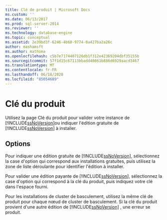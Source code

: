```yaml
---
title: Clé de produit | Microsoft Docs
ms.custom: ''
ms.date: 06/13/2017
ms.prod: sql-server-2014
ms.reviewer: ''
ms.technology: database-engine
ms.topic: conceptual
ms.assetid: 2e39bd3f-6246-4b60-9774-0a427ba2a26c
author: mashamsft
ms.author: mathoma
ms.openlocfilehash: c5b7e7174407126db1f312e42369204dbf35155b
ms.sourcegitcommit: 57f1d15c67113bbadd40861b886d6929aacd3467
ms.translationtype: MT
ms.contentlocale: fr-FR
ms.lasthandoff: 06/18/2020
ms.locfileid: "85054689"
---
```

# <a name="product-key"></a>Clé du produit
  Utilisez la page Clé du produit pour valider votre instance de [!INCLUDE[ssNoVersion](../../includes/ssnoversion-md.md)]ou indiquer l'édition gratuite de [!INCLUDE[ssNoVersion](../../includes/ssnoversion-md.md)] à installer.  
  
## <a name="options"></a>Options  
 Pour indiquer une édition gratuite de [!INCLUDE[ssNoVersion](../../includes/ssnoversion-md.md)], sélectionnez la case d'option qui correspond aux installations gratuites, puis utilisez la zone de liste déroulante pour identifier l'édition à installer.  
  
 Pour valider une édition payante de [!INCLUDE[ssNoVersion](../../includes/ssnoversion-md.md)], sélectionnez la case d'option qui correspond à la clé du produit, puis indiquez votre clé dans l'espace fourni.  
  
 Pour les installations de cluster de basculement, utilisez la même clé de produit pour chaque nœud de cluster de basculement. Si la clé du produit provient d'une autre édition de [!INCLUDE[ssNoVersion](../../includes/ssnoversion-md.md)] , une erreur se produit.  
  
  
